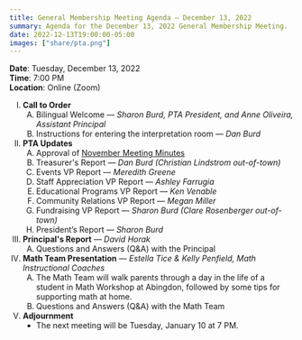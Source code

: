 ```yaml
---
title: General Membership Meeting Agenda — December 13, 2022
summary: Agenda for the December 13, 2022 General Membership Meeting.
date: 2022-12-13T19:00:00-05:00
images: ["share/pta.png"]
---
```


<style type="text/css">
    ol { list-style-type: upper-roman; }
    ol ol { list-style-type: upper-alpha; }
    ol ol ol { list-style-type: decimal; }
    ol ol ol ol { list-style-type: lower-alpha; }
    ul { list-style-type: disc; }
</style>

**Date**: Tuesday, December 13, 2022  
**Time**: 7:00 PM  
**Location**: Online (Zoom)

1. **Call to Order**
    1. Bilingual Welcome — *Sharon Burd, PTA President, and Anne Oliveira, Assistant Principal*
    1. Instructions for entering the interpretation room — *Dan Burd*
1. **PTA Updates**
    1. Approval of [November Meeting Minutes](/minutes/2022-11-08)
    1. Treasurer's Report — *Dan Burd (Christian Lindstrom out-of-town)*
    1. Events VP Report — *Meredith Greene*
    1. Staff Appreciation VP Report — *Ashley Farrugia*
    1. Educational Programs VP Report — *Ken Venable*
    1. Community Relations VP Report — *Megan Miller*
    1. Fundraising VP Report — *Sharon Burd (Clare Rosenberger out-of-town)*
    1. President’s Report — *Sharon Burd*
1. **Principal's Report** — *David Horak*
    1. Questions and Answers (Q&A) with the Principal
1. **Math Team Presentation** — *Estella Tice & Kelly Penfield, Math Instructional Coaches*
    1. The Math Team will walk parents through a day in the life of a student in Math Workshop at Abingdon, followed by some tips for supporting math at home.
    1. Questions and Answers (Q&A) with the Math Team
1. **Adjournment**
	- The next meeting will be Tuesday, January 10 at 7 PM.